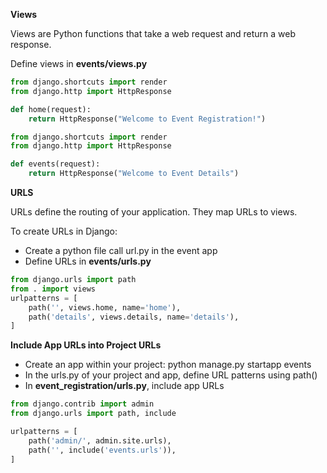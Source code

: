 
**Views**

Views are Python functions that take a web request and return a web response.


Define views in **events/views.py**
```python
from django.shortcuts import render
from django.http import HttpResponse

def home(request):
    return HttpResponse("Welcome to Event Registration!")
```

```python
from django.shortcuts import render
from django.http import HttpResponse

def events(request):
    return HttpResponse("Welcome to Event Details")
```

**URLS**

URLs define the routing of your application. They map URLs to views.

To create URLs in Django:

- Create a python file call url.py in the event app
- Define URLs in **events/urls.py**

```python
from django.urls import path
from . import views
urlpatterns = [
    path('', views.home, name='home'),
    path('details', views.details, name='details'),
]
```

**Include App URLs into Project URLs**

- Create an app within your project: python manage.py startapp events
- In the urls.py of your project and app, define URL patterns using path()
- In **event_registration/urls.py**, include app URLs


```python
from django.contrib import admin
from django.urls import path, include

urlpatterns = [
    path('admin/', admin.site.urls),
    path('', include('events.urls')),
]
```